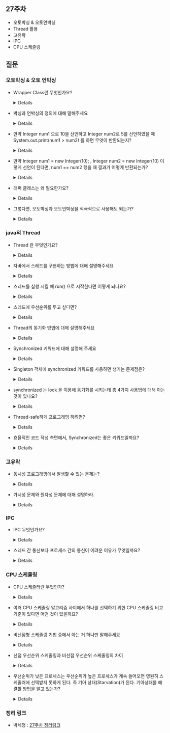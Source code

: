 ## 27주차

- 오토박싱 & 오토언박싱
- Thread 활용
- 고유락
- IPC
- CPU 스케줄링 

## 질문

### 오토박싱 & 오토 언박싱

- Wrapper Class란 무엇인가요?
    <details>

    - java에는 primitive type과 reference type이 있습니다.
    - primitive type의 경우 NULL 값을 담지 못하고, 제네릭 프로그래밍에 쓰지 못한다는 특징이 있다.
    - 이러한 경우와 같이 데이터를 객체로 표현해야 할 때 쓰이는 것이 Wrapper입니다.
    - 래퍼 클래스는 `java.lang` 패키지에 포함되고 있다.
    </details>

- 박싱과 언박싱의 정의에 대해 말해주세요
    <details>

    - 박싱 : 기본 타입의 데이터를 래퍼 클래스의 인스턴스로 변환하는 과정
    - 언박싱 : 래퍼 클래스의 인스턴스에 저장된 값을 다시 기본 타입의 데이터로 꺼내는 과정
    </details>

- 만약 Integer num1 으로 10을 선언하고 Integer num2로 5를 선언하였을 때 System.out.print(num1 > num2) 를 하면 무엇이 반환되는지?
    <details>

    - true 반환
    - 래퍼클래스의 비교 연산도 오토언박싱을 통해 가능
    </details>


- 만약 Integer num1 = new Integer(10); , Integer num2 = new Integer(10)  이렇게 선언이 된다면, num1 == num2 했을 때 결과가 어떻게 반환되는가?
    <details>

    - false 반환
    - 인스턴스에 저장된 값의 동등 여부의 판단은 비교 연산자인  == 을 사용해서는 안되며, `equals()` 메서드를 사용해야만한다.
    - 왜? → 래퍼클래스도 객체이므로, 동등연산자(==)를 사용하게 되면 두 인스턴스의 값을 비교하는 것이 아니라 두 인스턴스의 주소값을 반환한다.
    - 숫자를 비교하고 싶으면 `num1.equals(num2)` 연산을 사용해야한다.
    </details>


- 래퍼 클래스는 왜 필요한가요?
    <details>

    - 메서드에 전달된 arguments를 수정하기 위해
        - 기본형 변수 → 참조형 변수
        - 기본형 변수는 `값` 으로 전달되기 때문
    - `java.util` 패키지의 클래스들은 참조형 변수만을 다루기 때문
    - CF의 자료 구조인 `ArrayList` 와 `Vector` 는 참조형 변수만을 다루기 때문
    - 멀티스레딩에서 동기화를 지원하려면  “참조형변수”가 필요
    </details>


- 그렇다면, 오토박싱과 오토언박싱을 적극적으로 사용해도 되는가?
    <details>

    - 편의성을 위해 오토박싱과 언박싱이 제공되고 있지만, 내부적으로 추가 연산 작업이 거쳐지게 된다.
    - 따라서 오토 박싱 & 언박싱이 일어나지 않도록 동일 타입연산이 이루어지도록 구현하자!
    - 백만건 기준으로 성능 차이 5배 이상
    </details>


### java의 Thread

- Thread 란 무엇인가요?
    <details>

    - 독립적으로 수행 가능한 메인 프로세스 또는 메인 프로세스 외의 기타 프로세스의 기저
    - 하나의 프로세스 내에서 실행하는 병행 메서드 단위
    - 어플리케이션의 스레드가 모두 종료되면, 해당 어플리케이션이 종료된다.

    </details>

- 자바에서 스레드를 구현하는 방법에 대해 설명해주세요
    <details>

    - Runnable 인터페이스 구현
        - Thread클래스를 상속하는 것에 비해 어플리케이션의 유연성과 확장성 보장 가능
    - Thread 클래스 상속
        - 컴파일 타임 시점에 형식이 결정되어, 동적인 기능 변경이 불가하다.
    </details>


- 스레드를 실행 시킬 때 run() 으로 시작한다면 어떻게 되나요?
    <details>

    - 스레드는 main 메서드 위쪽 스택으로 쌓이게 되면서, “병행 처리”를 하지 못하게 된다.
    - 각 메서드가 종료되어야 다른 스레드가 실행된다.
    </details>

- 스레드에 우선순위를 두고 싶다면?
    <details>

    - 스레드의 우선 순위는 다중 cpu나, 멀티코어 환경에서는 무의미하다. 하지만
    - Thread의 `setPriority()` 메서드로 우선순위 지정 가능
    - 1 ~ 10까지 우선순위 지정 가능
        - 10 : 위기 관리
        - 7 ~ 9 :상호작용, 이벤트 관리
        - 4~6 : IO 관련 작업
        - 2~3 : 백그라운드 작업
        - 1 : 기타 작업
    </details>

- Thread의 동기화 방법에 대해 설명해주세요
    <details>

    - 임계 영역(critical section) : 공유 자원에 단 하나의 스레드만 접근하도록(하나의 프로세스에 속한 스레드만 가능)
    - 뮤텍스(mutex) : 공유 자원에 단 하나의 스레드만 접근하도록(서로 다른 프로세스에 속한 스레드도 가능)
    - 이벤트(event) : 특정한 사건 발생을 다른 스레드에게 알림
    - 세마포어(semaphore) : 한정된 개수의 자원을 여러 스레드가 사용하려고 할 때 접근 제한
    - 대기 가능 타이머(waitable timer) : 특정 시간이 되면 대기 중이던 스레드 깨움
    </details>


- Synchronized 키워드에 대해 설명해 주세요
    <details>

    - 멀티 스레드로 인하여 동기화를 제어하는 경우가 생기는데, 자바에서 제공하는 synchronized 키워드를 사용한다.
    - 멀티 스레드 상태에서 동일한 자원을 동시에 접근하게 되었을 때 동시 접근을 막는다.
    - “synchronized" 키워드가 의미하는 주요 목적은 다중 스레드 간의 상호작용을 동기화하여 데이터 무결성을 유지하고 경쟁 조건을 방지
    </details>

- Singleton 객체에 synchronized 키워드를 사용하면 생기는 문제점은?
    <details>

    Singleton 에 synchronized 메소드가 많을수록 멀티 스레드는 병목현상을 겪게 된다. 쉽게 말하자면 멀티 스레드를 사용하지만 Singleton 을 사용할 때는 싱글 스레드처럼 동작하는 문제가 발생한다.
    </details>

- synchronized 는 lock 을 이용해 동기화를 시키는데 총 4가지 사용법에 대해 아는 것이 있나요?
    <details>

    - synchronized method
        - 동기화를 시키고 싶은 클래스의 메소드에 `synchronized` 키워드를 붙이면 되고, `synchronized method` 는 인스턴스 단위의 `synchronized` 키워드가 붙은 메소드에 대해서만 `lock` 공유한다.
    - static synchronized method
        - `static synchronized method` 는 인스턴스가 아닌 클래스 단위로 `lock` 을 공유하며, `synchronized method` 와 동일하게 함수 간의 동기화가 발생한다. 만약 `synchronized method` 과 함께 사용하게 되면 인스턴스 락과 클래스 락은 공유가 안 되기 때문에 동기화 이슈가 발생할 수 있다는 점을 주의해야 한다.
    - synchronized block
        - `synchronized block` 은 `block` 단위로 `lock` 을 걸며, 2가지 사용 방법이 있다.
        - 첫번 째는 `synchronized` 의 인자 값에 `this` 를 사용하는 방식이다. 이 방식은 여러 스레드가 들어와 서로 다른 `block` 을 호출해도 `this` 를 사용해 자기 자신에 `lock` 을 걸었기 때문에 기다려야 한다.
        - 두번 쨰는 `synchronized` 의 인자 값에 `Object` 를 사용하는 방식이다. 이 방식은 `block` 마다 서로 다른 `lock` 을 걸리게해 훨씬 효율적인 코드를 작성할 수 있다.
    - static synchronized block
        - `static synchroinzed method`방식과 차이는 `lock`객체를 지정하고 `block`으로 범위를 한정지을 수 있다는 점이다. 클래스 단위로 `lock`을 공유한다는 점은 같다.
    </details>


- Thread-safe하게 프로그래밍 하려면?
    <details>

    - `volatile` : 캐시에 저장하지 않고 메모리에서 접근하겠다 (ex. 하나의 스레드만 RW하고 나머지는 R하는 경우)
    - `synchronized` 키워드 : Lock기법
    - `Atomic` 클래스 : CAS(Compare And Swap)기반, 특정 메모리 위치 값과 주어진 값을 비교해 같으면 새로운 값으로 변경
    </details>

- 효율적인 코드 작성 측면에서, Synchronized는 좋은 키워드일까요?
    <details>

    1. **락 경합 (Lock Contention):** "synchronized" 블록 또는 메서드를 사용하면 한 번에 하나의 스레드만 해당 코드 영역에 접근할 수 있습니다. 이로 인해 다수의 스레드가 동일한 락을 경합하게 되면, 성능이 저하될 수 있습니다. 락 경합은 시스템 전반적인 처리량을 줄이고 대기 시간을 증가시킬 수 있습니다.
    2. **데드락 (Deadlocks):** 잘못 사용하면 "synchronized" 키워드로 인해 데드락 상황이 발생할 수 있습니다. 데드락은 두 개 이상의 스레드가 서로 락을 획득하려고 대기하며, 결과적으로 모든 스레드가 블록되어 더 이상 진행하지 못하는 상황을 의미합니다.
    3. **너무 큰 락 범위:** 큰 코드 블록이나 메서드를 동기화하면 락이 오래 지속될 수 있습니다. 이는 다른 스레드가 기다리는 시간을 증가시키며 성능을 저하시킬 수 있습니다. 락 범위를 작게 유지하여 스레드 간의 경합을 최소화하는 것이 중요합니다.
    4. **동기화의 대안:** Java 5 이후부터는 "synchronized" 대신 **`java.util.concurrent`** 패키지에 있는 동기화 클래스들을 활용하는 것이 권장됩니다. 이 패키지는 더 세밀한 동기화 제어를 제공하며 락 경합을 줄일 수 있는 방법을 제공합니다.
    </details>

### 고유락

- 동시성 프로그래밍에서 발생할 수 있는 문제는?
    <details>
    동시성 프로그램에서는 CPU와 RAM의 중간에 위치하는 CPU Cache Memory와 병렬성이라는 특징때문에 가시성 문제, 원자성 문제가 발생할 수 있다.
    </details>


- 가시성 문제와 원자성 문제에 대해 설명하라.
    <details>

    - 가시성 문제
        - 여러 개의 스레드가 사용됨에 따라, `CPU Cache Memory`와 `RAM`의 데이터가 서로 일치하지 않아 생기는 문제를 의미한다.
        - 가시성을 보장되어야 하는 변수에 `volatile` 키워드를 붙여줘서 `RAM`에서 바로 읽도록 해야 한다. 그러나 여러 스레드가 공유 자원에 쓰기 연산을 할 경우 가시성을 보장했다고 해서 동시성이 보장되지 않는다.
    - 원자성 문제
        - 여러 스레드가 공유 자원에 동시에 쓰기 연산을 할 경우 잘못된 결과를 반환하는 것을 의미한다. 따라서 `synchronized`, `atomic` 을 통해 원자성을 보장해야 한다.
    </details>


### IPC

- IPC 무엇인가요?
    <details>

    - 프로세스 통신을 위한 것
    - 프로세스가 통신이 가능하다. → 서로 다른 프로세스가 데이터를 주고 받을 수 있다.
    </details>


- 스레드 간 통신보다 프로세스 간의 통신이 어려운 이유가 무엇일까요?
    <details>

    - 프로세스는 생성되면서 PC를 포함한 메모리 공간 등을 복사하여, 별도의 자원을 할당한다.
    - 스레드는 메모리 공간과 자원을 공유한다.
    - 따라서 프로세스는 통신할 수 있는 공간이 없기 때문에 통신을 위한 별도의 공간을 만들어 주어야 하기 때문에 스레드 간 통신보다 어렵다.

    </details>


### CPU 스케줄링

- CPU 스케줄러란 무엇인가?
    <details>

    CPU가 유휴 상태가 될 때마다, 운영체제는 Ready Queue에 있는 프로세스 중에서 하나를 선택해 실행해야한다. 선택 절차는 CPU 스케줄러에 의해 수행된다.
    </details>


- 여러 CPU 스케줄링 알고리즘 사이에서 하나를 선택하기 위한 CPU 스케줄링 비교 기준이 있다면 어떤 것이 있을까요?
    <details>

    1. CPU 이용률
    2. 처리량
    3. 총처리 시간
    4. 대기 시간
    5. 응답 시간

    CPU 이용률과 처리량을 최대화 하고, 총처리 시간, 대기 시간, 응답 시간을 최소화 하는 알고리즘의 선택이 바람직하다.

    </details>


- 비선점형 스케줄링 기법 중에서 아는 거 하나만 말해주세요
    <details>

    FIFO는 First* In* First* Out(큐와 같음) 으로, 선입선출의 방식입니다. 즉, 먼저 Ready Queue에 들어온 프로세스부터 처리합니다. 대신, 비선점형 스케줄링이므로 아무리 작업시간이 길어도 해당 프로세스를 계속 실행해야합니다.

    SJF는 Shortest Job First 의 약자로, 평균 대기 시간을 최소화하기 위해 CPU 점유 시간이 가장 짧은 프로세스부터 CPU를 먼저 할당하는 방식입니다. 단점은 실행시간이 긴 프로세스는 짧은 프로세스들에게 밀려 무한히 대기해야 할 수 있습니다.

    HRN은 Highest Response* Ratio Next 의 약자로, SJF 기법을 보완하고자 대기시간과 실행시간을 이용하여 우선순위를 계산하고, 이러한 우선순위에 맞게 프로세스를 실행하는 기법입니다. 장점은 무한히 대기해야 하는 프로세스의 비율을 낮출 수 있습니다.
    </details>


- 선점 우선순위 스케줄링과 비선점 우선순위 스케줄링의 차이
    <details>

    - 선점 우선순위 스케줄링
        - 새로 도착한 프로세스의 우선순위가 현재 실행중인 프로세스의 우선순위보다 높으면 프로세서(CPU) 획득
    - 비선점 우선순위 스케줄링
        - 실행중인 것과 무관하게 우선순위가 높다면 큐의 제일 앞에 넣어준다.
    </details>


- 우선순위가 낮은 프로세스는 우선순위가 높은 프로세스가 계속 들어오면 영원히 스케줄러에 선택받지 못하게 된다. 즉 기아 상태(Starvation)가 된다. 기아상태를 해결할 방법을 알고 있는가?
    <details>

    “에이징”이라는 기법을 이용하여 오래 대기하는 프로세스가 우선순위를 점진적으로 증가시켜주는 방법을 이용한다.
    </details>


### 정리 링크
- 박세정 : [27주차 정리링크](https://evening-november-9ec.notion.site/3-987626d0b05e4ac587fb747b22da403f?pvs=4)